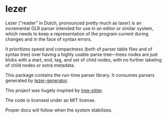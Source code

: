 # lezer

Lezer ("reader" in Dutch, pronounced pretty much as laser) is an
incremental GLR parser intended for use in an editor or similar
system, which needs to keep a representation of the program current
during changes and in the face of syntax errors.

It prioritizes speed and compactness (both of parser table files and
of syntax tree) over having a highly usable parse tree—trees nodes are
just blobs with a start, end, tag, and set of child nodes, with no
further labeling of child nodes or extra metadata.

This package contains the run-time parser library. It consumes parsers
generated by
[lezer-generator](https://github.com/lezer-parser/lezer-generator).

This project was hugely inspired by
[tree-sitter](http://tree-sitter.github.io/tree-sitter/).

The code is licensed under an MIT license.

Proper docs will follow when the system stabilizes.
